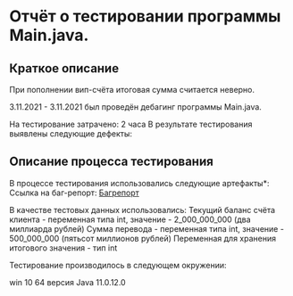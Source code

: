 # Отчёт о тестировании программы Main.java. #

## Краткое описание
При пополнении вип-счёта итоговая сумма считается неверно. 

3.11.2021 - 3.11.2021 был проведён дебагинг программы Main.java.

На тестирование затрачено: 2 часа
В результате тестирования выявлены следующие дефекты:

## Описание процесса тестирования

В процессе тестирования использовались следующие артефакты*:
Ссылка на баг-репорт: [Багрепорт](https://github.com/IvanAmelin/javahw1Amelin/issues/1)


В качестве тестовых данных использовались:
Текущий баланс счёта клиента - переменная типа int, значение - 2_000_000_000 (два миллиарда рублей)
Сумма перевода - переменная типа int, значение - 500_000_000 (пятьсот миллионов рублей)
Переменная для хранения итогового значения - тип int

Тестирование производилось в следующем окружении:

win 10 64
версия Java 11.0.12.0
